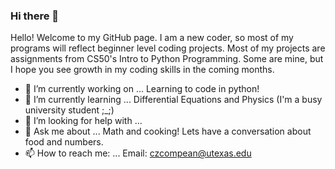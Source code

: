 ### Hi there 👋

Hello! Welcome to my GitHub page. I am a new coder, so most of my programs will reflect beginner level coding projects.
Most of my projects are assignments from CS50's Intro to Python Programming. Some are mine, but I hope you see growth in my coding skills in the 
coming months.

- 🔭 I’m currently working on ... Learning to code in python!
- 🌱 I’m currently learning ... Differential Equations and Physics (I'm a busy university student ;_;)
- 🤔 I’m looking for help with ... 
- 💬 Ask me about ... Math and cooking! Lets have a conversation about food and numbers.
- 📫 How to reach me: ... Email: czcompean@utexas.edu
